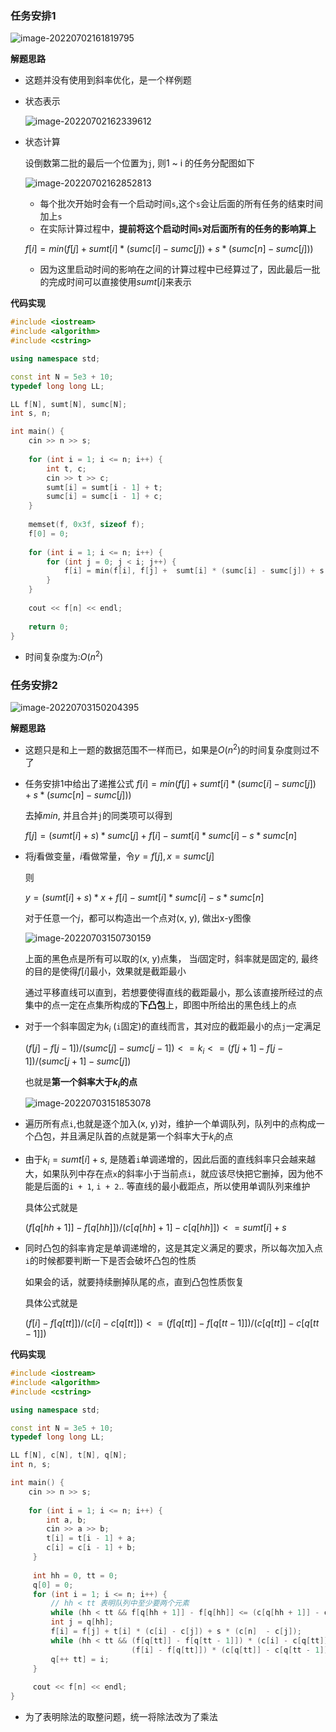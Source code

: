 ### 任务安排1

![image-20220702161819795](http://www.cdn.liver0377.xyz/typora/202207021618856.png)



**解题思路**

- 这题并没有使用到斜率优化，是一个样例题

- 状态表示

  ![image-20220702162339612](http://www.cdn.liver0377.xyz/typora/202207021623661.png)

- 状态计算

  设倒数第二批的最后一个位置为`j`, 则1 ~ i 的任务分配图如下

  ![image-20220702162852813](http://www.cdn.liver0377.xyz/typora/202207021628850.png)

  - 每个批次开始时会有一个启动时间`s`,这个`s`会让后面的所有任务的结束时间加上`s`
  - 在实际计算过程中，**提前将这个启动时间`s`对后面所有的任务的影响算上**

  $f[i] = min(f[j] + sumt[i] * (sumc[i] - sumc[j]) + s * (sumc[n] - sumc[j]))$ 

  - 因为这里启动时间的影响在之间的计算过程中已经算过了，因此最后一批的完成时间可以直接使用$sumt[i]$来表示

  

**代码实现**

```cc
#include <iostream>
#include <algorithm>
#include <cstring>

using namespace std;

const int N = 5e3 + 10;
typedef long long LL;

LL f[N], sumt[N], sumc[N];
int s, n;

int main() {
    cin >> n >> s;
    
    for (int i = 1; i <= n; i++) {
        int t, c;
        cin >> t >> c;
        sumt[i] = sumt[i - 1] + t;
        sumc[i] = sumc[i - 1] + c;
    }
    
    memset(f, 0x3f, sizeof f);
    f[0] = 0;
    
    for (int i = 1; i <= n; i++) {
        for (int j = 0; j < i; j++) {
            f[i] = min(f[i], f[j] +  sumt[i] * (sumc[i] - sumc[j]) + s * (sumc[n] - sumc[j]));
        }
    }
    
    cout << f[n] << endl;
    
    return 0;
}
```

- 时间复杂度为:$O(n^2)$





### 任务安排2

![image-20220703150204395](http://www.cdn.liver0377.xyz/typora/202207031502464.png)



**解题思路**

- 这题只是和上一题的数据范围不一样而已，如果是$O(n^2)$的时间复杂度则过不了

- 任务安排1中给出了递推公式
  $f[i] = min(f[j] + sumt[i] * (sumc[i] - sumc[j]) + s * (sumc[n] - sumc[j]))$

  去掉$min$, 并且合并`j`的同类项可以得到

  $f[j] = (sumt[i] + s) * sumc[j] +f[i] - sumt[i] * sumc[i] - s * sumc[n]$

- 将$j$看做变量，$i$看做常量，令$y = f[j], x = sumc[j]$

  则

  $y = (sumt[i] + s) * x +f[i] - sumt[i] * sumc[i] - s * sumc[n]$

  对于任意一个$j$，都可以构造出一个点对(x, y), 做出x-y图像

  ![image-20220703150730159](http://www.cdn.liver0377.xyz/typora/202207031507207.png)

  上面的黑色点是所有可以取的(x, y)点集， 当$i$固定时，斜率就是固定的, 最终的目的是使得$f[i]$最小，效果就是截距最小

  通过平移直线可以直到，若想要使得直线的截距最小，那么该直接所经过的点集中的点一定在点集所构成的**下凸包**上，即图中所给出的黑色线上的点

- 对于一个斜率固定为$k_i$ (`i`固定)的直线而言，其对应的截距最小的点`j`一定满足

  $(f[j] - f[j - 1]) / (sumc[j] - sumc[j - 1]) <= k_i <= (f[j + 1] - f[j - 1]) / (sumc[j + 1] - sumc[j])$

  也就是**第一个斜率大于$k_i$的点**

  ![image-20220703151853078](http://www.cdn.liver0377.xyz/typora/202207031518120.png)

  

- 遍历所有点`i`,也就是逐个加入(x, y)对，维护一个单调队列，队列中的点构成一个凸包，并且满足队首的点就是第一个斜率大于$k_i$的点

- 由于$k_i = sumt[i] + s$, 是随着`i`单调递增的，因此后面的直线斜率只会越来越大，如果队列中存在点`x`的斜率小于当前点`i`，就应该尽快把它删掉，因为他不能是后面的`i + 1`, `i + 2`.. 等直线的最小截距点，所以使用单调队列来维护

  具体公式就是

  $(f[q[hh + 1]] - f[q[hh]]) / (c[q[hh] + 1] - c[q[hh]]) <= sumt[i] + s$

  

- 同时凸包的斜率肯定是单调递增的，这是其定义满足的要求，所以每次加入点`i`的时候都要判断一下是否会破坏凸包的性质

  如果会的话，就要持续删掉队尾的点，直到凸包性质恢复

  具体公式就是

  $(f[i] - f[q[tt]]) / (c[i] - c[q[tt]]) <= (f[q[tt]] - f[q[tt - 1]]) / (c[q[tt]] - c[q[tt - 1]])$

**代码实现**

```cc
#include <iostream>
#include <algorithm>
#include <cstring>

using namespace std;

const int N = 3e5 + 10;
typedef long long LL;

LL f[N], c[N], t[N], q[N];
int n, s;

int main() {
    cin >> n >> s;
    
    for (int i = 1; i <= n; i++) {
        int a, b;
        cin >> a >> b;
        t[i] = t[i - 1] + a;
        c[i] = c[i - 1] + b;
     }
     
     int hh = 0, tt = 0;
     q[0] = 0;
     for (int i = 1; i <= n; i++) {
         // hh < tt 表明队列中至少要两个元素
         while (hh < tt && f[q[hh + 1]] - f[q[hh]] <= (c[q[hh + 1]] - c[q[hh]]) * (t[i] + s)) hh ++;
         int j = q[hh];
         f[i] = f[j] + t[i] * (c[i] - c[j]) + s * (c[n]  - c[j]);
         while (hh < tt && (f[q[tt]] - f[q[tt - 1]]) * (c[i] - c[q[tt]]) >= 
                           (f[i] - f[q[tt]]) * (c[q[tt]] - c[q[tt - 1]])) tt --;
         q[++ tt] = i;
     }
     
     cout << f[n] << endl;
}
```

- 为了表明除法的取整问题，统一将除法改为了乘法
